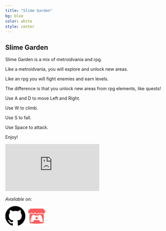 ```yaml
---
title: "Slime Garden"
bg: blue
color: white
style: center
---
```


## Slime Garden

Slime Garden is a mix of metroidvania and rpg. 

Like a metroidvania, you will explore and unlock new areas.

Like an rpg you will fight enemies and earn levels.

The difference is that you unlock new areas from rpg elements, like quests!

Use A and D to move Left and Right. 

Use W to climb.

Use S to fall.

Use Space to attack.

Enjoy!

<div class="icontain">
    <iframe src="https://itch.io/embed/248168" frameborder="0"></iframe>
</div>

_Available on:_

[![](img/Github_Icon_64.png)](https://github.com/JoshuaKey/LudumDare41)
[![](img/Itch_Io_Icon_64.png)](https://joshuakey.itch.io/slime-garden)

